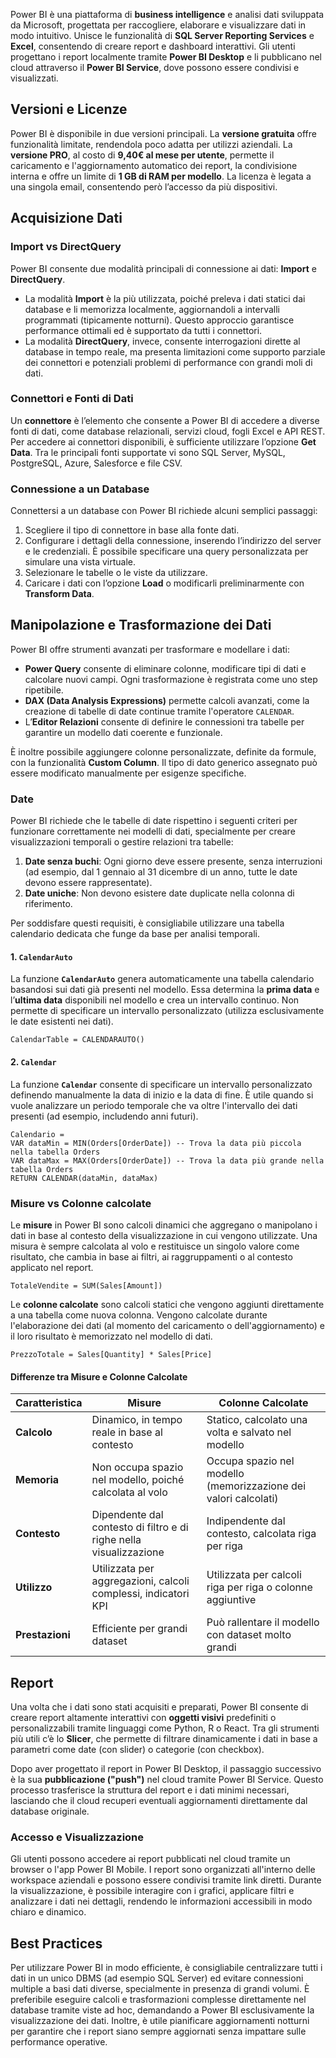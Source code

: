 Power BI è una piattaforma di **business intelligence** e analisi dati sviluppata da Microsoft, progettata per raccogliere, elaborare e visualizzare dati in modo intuitivo.
Unisce le funzionalità di **SQL Server Reporting Services** e **Excel**, consentendo di creare report e dashboard interattivi. Gli utenti progettano i report localmente tramite **Power BI Desktop** e li pubblicano nel cloud attraverso il **Power BI Service**, dove possono essere condivisi e visualizzati.
## Versioni e Licenze

Power BI è disponibile in due versioni principali.
La **versione gratuita** offre funzionalità limitate, rendendola poco adatta per utilizzi aziendali. La **versione PRO**, al costo di **9,40€ al mese per utente**, permette il caricamento e l'aggiornamento automatico dei report, la condivisione interna e offre un limite di **1 GB di RAM per modello**.
La licenza è legata a una singola email, consentendo però l’accesso da più dispositivi.

## Acquisizione Dati

### Import vs DirectQuery

Power BI consente due modalità principali di connessione ai dati: **Import** e **DirectQuery**.

- La modalità **Import** è la più utilizzata, poiché preleva i dati statici dai database e li memorizza localmente, aggiornandoli a intervalli programmati (tipicamente notturni). Questo approccio garantisce performance ottimali ed è supportato da tutti i connettori.
- La modalità **DirectQuery**, invece, consente interrogazioni dirette al database in tempo reale, ma presenta limitazioni come supporto parziale dei connettori e potenziali problemi di performance con grandi moli di dati.

### Connettori e Fonti di Dati

Un **connettore** è l’elemento che consente a Power BI di accedere a diverse fonti di dati, come database relazionali, servizi cloud, fogli Excel e API REST. Per accedere ai connettori disponibili, è sufficiente utilizzare l’opzione **Get Data**. Tra le principali fonti supportate vi sono SQL Server, MySQL, PostgreSQL, Azure, Salesforce e file CSV.

### Connessione a un Database

Connettersi a un database con Power BI richiede alcuni semplici passaggi:

1. Scegliere il tipo di connettore in base alla fonte dati.
2. Configurare i dettagli della connessione, inserendo l’indirizzo del server e le credenziali. È possibile specificare una query personalizzata per simulare una vista virtuale.
3. Selezionare le tabelle o le viste da utilizzare.
4. Caricare i dati con l’opzione **Load** o modificarli preliminarmente con **Transform Data**.

## Manipolazione e Trasformazione dei Dati

Power BI offre strumenti avanzati per trasformare e modellare i dati:

- **Power Query** consente di eliminare colonne, modificare tipi di dati e calcolare nuovi campi. Ogni trasformazione è registrata come uno step ripetibile.
- **DAX (Data Analysis Expressions)** permette calcoli avanzati, come la creazione di tabelle di date continue tramite l'operatore `CALENDAR`.
- L’**Editor Relazioni** consente di definire le connessioni tra tabelle per garantire un modello dati coerente e funzionale.

È inoltre possibile aggiungere colonne personalizzate, definite da formule, con la funzionalità **Custom Column**. Il tipo di dato generico assegnato può essere modificato manualmente per esigenze specifiche.


### Date

Power BI richiede che le tabelle di date rispettino i seguenti criteri per funzionare correttamente nei modelli di dati, specialmente per creare visualizzazioni temporali o gestire relazioni tra tabelle:
1. **Date senza buchi**: Ogni giorno deve essere presente, senza interruzioni (ad esempio, dal 1 gennaio al 31 dicembre di un anno, tutte le date devono essere rappresentate).
2. **Date uniche**: Non devono esistere date duplicate nella colonna di riferimento.

Per soddisfare questi requisiti, è consigliabile utilizzare una tabella calendario dedicata che funge da base per analisi temporali.
#### 1. `CalendarAuto`
La funzione **`CalendarAuto`** genera automaticamente una tabella calendario basandosi sui dati già presenti nel modello. Essa determina la **prima data** e l’**ultima data** disponibili nel modello e crea un intervallo continuo.
Non permette di specificare un intervallo personalizzato (utilizza esclusivamente le date esistenti nei dati).
```dax
CalendarTable = CALENDARAUTO()
```

#### 2. `Calendar`
La funzione **`Calendar`** consente di specificare un intervallo personalizzato definendo manualmente la data di inizio e la data di fine. È utile quando si vuole analizzare un periodo temporale che va oltre l'intervallo dei dati presenti (ad esempio, includendo anni futuri).
```dax
Calendario =
VAR dataMin = MIN(Orders[OrderDate]) -- Trova la data più piccola nella tabella Orders
VAR dataMax = MAX(Orders[OrderDate]) -- Trova la data più grande nella tabella Orders
RETURN CALENDAR(dataMin, dataMax)
```

### Misure vs Colonne calcolate
Le **misure** in Power BI sono calcoli dinamici che aggregano o manipolano i dati in base al contesto della visualizzazione in cui vengono utilizzate.
Una misura è sempre calcolata al volo e restituisce un singolo valore come risultato, che cambia in base ai filtri, ai raggruppamenti o al contesto applicato nel report.
```dax
TotaleVendite = SUM(Sales[Amount])
```

Le **colonne calcolate** sono calcoli statici che vengono aggiunti direttamente a una tabella come nuova colonna. Vengono calcolate durante l'elaborazione dei dati (al momento del caricamento o dell'aggiornamento) e il loro risultato è memorizzato nel modello di dati.
```dax
PrezzoTotale = Sales[Quantity] * Sales[Price]
```

#### Differenze tra Misure e Colonne Calcolate

| Caratteristica  | **Misure**                                                         | **Colonne Calcolate**                                           |
| --------------- | ------------------------------------------------------------------ | --------------------------------------------------------------- |
| **Calcolo**     | Dinamico, in tempo reale in base al contesto                       | Statico, calcolato una volta e salvato nel modello              |
| **Memoria**     | Non occupa spazio nel modello, poiché calcolata al volo            | Occupa spazio nel modello (memorizzazione dei valori calcolati) |
| **Contesto**    | Dipendente dal contesto di filtro e di righe nella visualizzazione | Indipendente dal contesto, calcolata riga per riga              |
| **Utilizzo**    | Utilizzata per aggregazioni, calcoli complessi, indicatori KPI     | Utilizzata per calcoli riga per riga o colonne aggiuntive       |
| **Prestazioni** | Efficiente per grandi dataset                                      | Può rallentare il modello con dataset molto grandi              |


## Report

Una volta che i dati sono stati acquisiti e preparati, Power BI consente di creare report altamente interattivi con **oggetti visivi** predefiniti o personalizzabili tramite linguaggi come Python, R o React. Tra gli strumenti più utili c’è lo **Slicer**, che permette di filtrare dinamicamente i dati in base a parametri come date (con slider) o categorie (con checkbox).

Dopo aver progettato il report in Power BI Desktop, il passaggio successivo è la sua **pubblicazione ("push")** nel cloud tramite Power BI Service. Questo processo trasferisce la struttura del report e i dati minimi necessari, lasciando che il cloud recuperi eventuali aggiornamenti direttamente dal database originale.

### Accesso e Visualizzazione

Gli utenti possono accedere ai report pubblicati nel cloud tramite un browser o l'app Power BI Mobile. I report sono organizzati all'interno delle workspace aziendali e possono essere condivisi tramite link diretti. Durante la visualizzazione, è possibile interagire con i grafici, applicare filtri e analizzare i dati nei dettagli, rendendo le informazioni accessibili in modo chiaro e dinamico.
## Best Practices

Per utilizzare Power BI in modo efficiente, è consigliabile centralizzare tutti i dati in un unico DBMS (ad esempio SQL Server) ed evitare connessioni multiple a basi dati diverse, specialmente in presenza di grandi volumi. È preferibile eseguire calcoli e trasformazioni complesse direttamente nel database tramite viste ad hoc, demandando a Power BI esclusivamente la visualizzazione dei dati. Inoltre, è utile pianificare aggiornamenti notturni per garantire che i report siano sempre aggiornati senza impattare sulle performance operative.